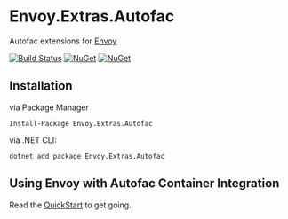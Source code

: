 # Envoy.Extras.Autofac
Autofac extensions for [Envoy](https://github.com/peterkneale/envoy)

[![Build Status](https://ci.appveyor.com/api/projects/status/github/peterkneale/envoy.extras.autofac?branch=master&svg=true)](https://ci.appveyor.com/project/peterkneale/envoy.extras.autofac)
[![NuGet](https://img.shields.io/nuget/dt/envoy.extras.autofac.svg)](https://www.nuget.org/packages/envoy.extras.autofac) 
[![NuGet](https://img.shields.io/nuget/vpre/envoy.extras.autofac.svg)](https://www.nuget.org/packages/envoy.extras.autofac)

## Installation

via Package Manager

```Install-Package Envoy.Extras.Autofac```

via .NET CLI: 
    
```dotnet add package Envoy.Extras.Autofac```

## Using Envoy with Autofac Container Integration

Read the [QuickStart](https://github.com/PeterKneale/Envoy/blob/master/doc/QuickStart.md) to get going.
